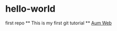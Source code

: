 # hello-world
first repo
** This is my first git tutorial **
[Aum Web ](https://www.auminfotech.in)
